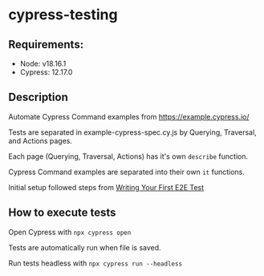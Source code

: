 # cypress-testing

## Requirements:
- Node: v18.16.1
- Cypress: 12.17.0

## Description
Automate Cypress Command examples from https://example.cypress.io/

Tests are separated in example-cypress-spec.cy.js by Querying, Traversal, and Actions pages.

Each page (Querying, Traversal, Actions) has it's own `describe` function.

Cypress Command examples are separated into their own `it` functions.

Initial setup followed steps from [Writing Your First E2E Test](https://docs.cypress.io/guides/end-to-end-testing/writing-your-first-end-to-end-test?utm_source=Binary%3A+App&utm_medium=Docs+Menu&utm_content=First+Test)

## How to execute tests
Open Cypress with `npx cypress open`

Tests are automatically run when file is saved.

Run tests headless with `npx cypress run --headless`
